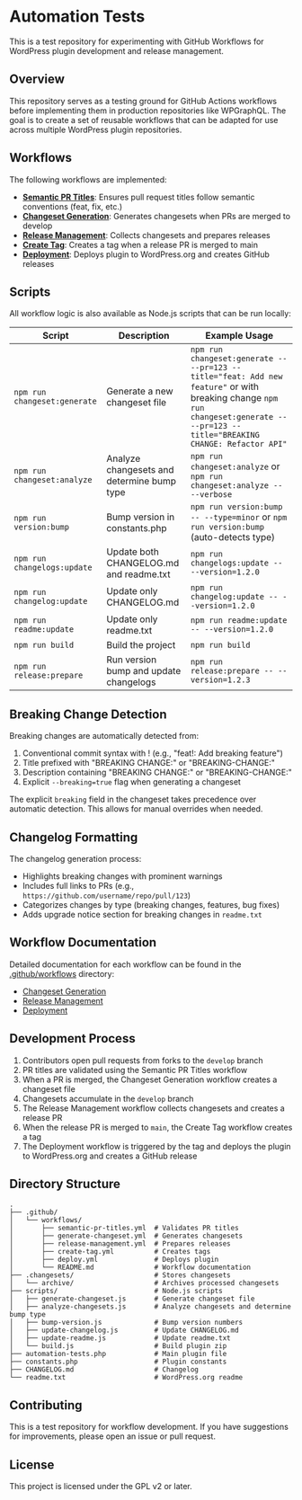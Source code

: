 # Automation Tests

This is a test repository for experimenting with GitHub Workflows for WordPress plugin development and release management.

## Overview

This repository serves as a testing ground for GitHub Actions workflows before implementing them in production repositories like WPGraphQL. The goal is to create a set of reusable workflows that can be adapted for use across multiple WordPress plugin repositories.

## Workflows

The following workflows are implemented:

- **[Semantic PR Titles](.github/workflows/semantic-pr-titles.yml)**: Ensures pull request titles follow semantic conventions (feat, fix, etc.)
- **[Changeset Generation](.github/workflows/generate-changeset.yml)**: Generates changesets when PRs are merged to develop
- **[Release Management](.github/workflows/release-management.yml)**: Collects changesets and prepares releases
- **[Create Tag](.github/workflows/create-tag.yml)**: Creates a tag when a release PR is merged to main
- **[Deployment](.github/workflows/deploy.yml)**: Deploys plugin to WordPress.org and creates GitHub releases

## Scripts

All workflow logic is also available as Node.js scripts that can be run locally:

| Script | Description | Example Usage |
|--------|-------------|---------------|
| `npm run changeset:generate` | Generate a new changeset file | `npm run changeset:generate -- --pr=123 --title="feat: Add new feature"` or with breaking change `npm run changeset:generate -- --pr=123 --title="BREAKING CHANGE: Refactor API"` |
| `npm run changeset:analyze` | Analyze changesets and determine bump type | `npm run changeset:analyze` or `npm run changeset:analyze -- --verbose` |
| `npm run version:bump` | Bump version in constants.php | `npm run version:bump -- --type=minor` or `npm run version:bump` (auto-detects type) |
| `npm run changelogs:update` | Update both CHANGELOG.md and readme.txt | `npm run changelogs:update -- --version=1.2.0` |
| `npm run changelog:update` | Update only CHANGELOG.md | `npm run changelog:update -- --version=1.2.0` |
| `npm run readme:update` | Update only readme.txt | `npm run readme:update -- --version=1.2.0` |
| `npm run build` | Build the project | `npm run build` |
| `npm run release:prepare` | Run version bump and update changelogs | `npm run release:prepare -- --version=1.2.3` |

## Breaking Change Detection

Breaking changes are automatically detected from:

1. Conventional commit syntax with ! (e.g., "feat!: Add breaking feature")
2. Title prefixed with "BREAKING CHANGE:" or "BREAKING-CHANGE:"
3. Description containing "BREAKING CHANGE:" or "BREAKING-CHANGE:"
4. Explicit `--breaking=true` flag when generating a changeset

The explicit `breaking` field in the changeset takes precedence over automatic detection. This allows for manual overrides when needed.

## Changelog Formatting

The changelog generation process:

- Highlights breaking changes with prominent warnings
- Includes full links to PRs (e.g., `https://github.com/username/repo/pull/123`)
- Categorizes changes by type (breaking changes, features, bug fixes)
- Adds upgrade notice section for breaking changes in `readme.txt`

## Workflow Documentation

Detailed documentation for each workflow can be found in the [.github/workflows](.github/workflows) directory:

- [Changeset Generation](.github/workflows/changeset-generation.md)
- [Release Management](.github/workflows/release-management.md)
- [Deployment](.github/workflows/deployment.md)

## Development Process

1. Contributors open pull requests from forks to the `develop` branch
2. PR titles are validated using the Semantic PR Titles workflow
3. When a PR is merged, the Changeset Generation workflow creates a changeset file
4. Changesets accumulate in the `develop` branch
5. The Release Management workflow collects changesets and creates a release PR
6. When the release PR is merged to `main`, the Create Tag workflow creates a tag
7. The Deployment workflow is triggered by the tag and deploys the plugin to WordPress.org and creates a GitHub release

## Directory Structure

```
.
├── .github/
│   └── workflows/
│       ├── semantic-pr-titles.yml  # Validates PR titles
│       ├── generate-changeset.yml  # Generates changesets
│       ├── release-management.yml  # Prepares releases
│       ├── create-tag.yml          # Creates tags
│       ├── deploy.yml              # Deploys plugin
│       └── README.md               # Workflow documentation
├── .changesets/                    # Stores changesets
│   └── archive/                    # Archives processed changesets
├── scripts/                        # Node.js scripts
│   ├── generate-changeset.js       # Generate changeset file
│   ├── analyze-changesets.js       # Analyze changesets and determine bump type
│   ├── bump-version.js             # Bump version numbers
│   ├── update-changelog.js         # Update CHANGELOG.md
│   ├── update-readme.js            # Update readme.txt
│   └── build.js                    # Build plugin zip
├── automation-tests.php            # Main plugin file
├── constants.php                   # Plugin constants
├── CHANGELOG.md                    # Changelog
└── readme.txt                      # WordPress.org readme
```

## Contributing

This is a test repository for workflow development. If you have suggestions for improvements, please open an issue or pull request.

## License

This project is licensed under the GPL v2 or later. 

